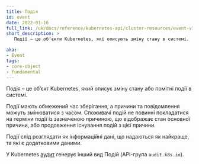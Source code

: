```yaml
---
title: Подія
id: event
date: 2022-01-16
full_link: /uk/docs/reference/kubernetes-api/cluster-resources/event-v1/
short_description: >
   Події — це обʼєкти Kubernetes, які описують зміну стану в системі.

aka: 
- Event
tags:
- core-object
- fundamental
---
```


Подія – це обʼєкт Kubernetes, який описує зміну стану або помітні події в системі.

<!--more-->

Події мають обмежений час зберігання, а причини та повідомлення можуть змінюватися з часом. Споживачі подій не повинні покладатися на терміни події із зазначеною причиною, що відображає стан основної причини, або продовження існування подій з цієї причини.

Події слід розглядати як інформаційні дані, що надаються як найкраще, та які є додатковими даними.

У Kubernetes [аудит](/uk/docs/tasks/debug/debug-cluster/audit/) генерує інший вид Подій (API-група `audit.k8s.io`).

